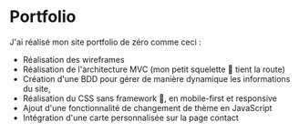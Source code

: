 # Portfolio

J'ai réalisé mon site portfolio de zéro comme ceci :  

- Réalisation des wireframes  
- Réalisation de l'architecture MVC (mon petit squelette :bone: tient la route)  
- Création d'une BDD pour gérer de manière dynamique les informations du site,  
- Réalisation du CSS sans framework :art:, en mobile-first et responsive  
- Ajout d'une fonctionnalité de changement de thème en JavaScript  
- Intégration d'une carte personnalisée sur la page contact  

